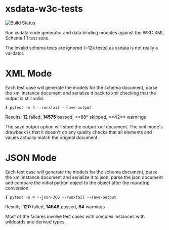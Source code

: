# xsdata-w3c-tests

[![Build Status](https://github.com/tefra/xsdata-w3c-tests/workflows/tests/badge.svg)](https://github.com/tefra/xsdata-w3c-tests/actions)

Run xsdata code generator and data binding modules against the W3C XML Schema 1.1 test
suite.

The invalid schema tests are ignored (~12k tests) as xsdata is not really a validator.

# XML Mode

Each test case will generate the models for the schema document, parse the xml instance
document and serialize it back to xml checking that the output is still valid.

```terminal
$ pytest -n 4 --runxfail --save-output
```

Results: **12** failed, **14575** passed, **88\* skipped, **42\*\* warnings

The save output option will store the output xml document. The xml mode's drawback is
that it doesn't do any quality checks that all elements and values actually match the
original document.

# JSON Mode

Each test case will generate the models for the schema document, parse the xml instance
document and serialize it to json, parse the json document and compare the initial
python object to the object after the roundtrip conversion.

```terminal
$ pytest -n 4 --json-360 --runxfail --save-output
```

Results: **120** failed, **14546** passed, **64** warnings

Most of the failures involve test cases with complex instances with wildcards and
derived types.
